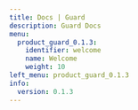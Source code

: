 ```yaml
---
title: Docs | Guard
description: Guard Docs
menu:
  product_guard_0.1.3:
    identifier: welcome
    name: Welcome
    weight: 10
left_menu: product_guard_0.1.3
info:
  version: 0.1.3
---
```


